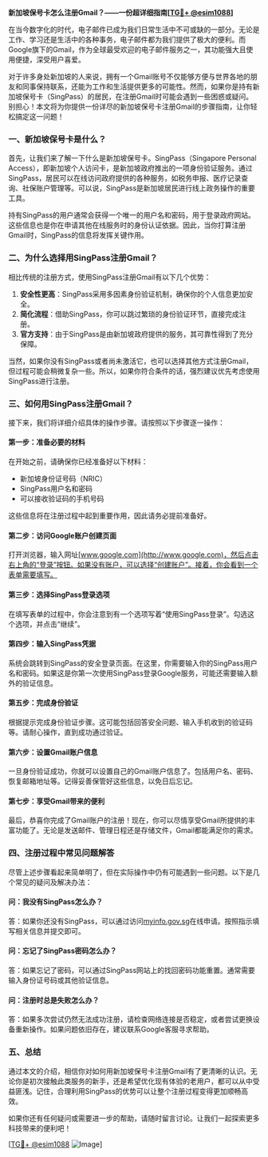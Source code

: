 **新加坡保号卡怎么注册Gmail？——一份超详细指南[[TG💪+ @esim1088](https://t.me/s/esim1088)]**

在当今数字化的时代，电子邮件已成为我们日常生活中不可或缺的一部分。无论是工作、学习还是生活中的各种事务，电子邮件都为我们提供了极大的便利。而Google旗下的Gmail，作为全球最受欢迎的电子邮件服务之一，其功能强大且使用便捷，深受用户喜爱。

对于许多身处新加坡的人来说，拥有一个Gmail账号不仅能够方便与世界各地的朋友和同事保持联系，还能为工作和生活提供更多的可能性。然而，如果你是持有新加坡保号卡（SingPass）的居民，在注册Gmail时可能会遇到一些困惑或疑问。别担心！本文将为你提供一份详尽的新加坡保号卡注册Gmail的步骤指南，让你轻松搞定这一问题！

### 一、新加坡保号卡是什么？

首先，让我们来了解一下什么是新加坡保号卡。SingPass（Singapore Personal Access），即新加坡个人访问卡，是新加坡政府推出的一项身份验证服务。通过SingPass，居民可以在线访问政府提供的各种服务，如税务申报、医疗记录查询、社保账户管理等。可以说，SingPass是新加坡居民进行线上政务操作的重要工具。

持有SingPass的用户通常会获得一个唯一的用户名和密码，用于登录政府网站。这些信息也是你在申请其他在线服务时的身份认证依据。因此，当你打算注册Gmail时，SingPass的信息将发挥关键作用。

### 二、为什么选择用SingPass注册Gmail？

相比传统的注册方式，使用SingPass注册Gmail有以下几个优势：

1. **安全性更高**：SingPass采用多因素身份验证机制，确保你的个人信息更加安全。
2. **简化流程**：借助SingPass，你可以跳过繁琐的身份验证环节，直接完成注册。
3. **官方支持**：由于SingPass是由新加坡政府提供的服务，其可靠性得到了充分保障。

当然，如果你没有SingPass或者尚未激活它，也可以选择其他方式注册Gmail，但过程可能会稍微复杂一些。所以，如果你符合条件的话，强烈建议优先考虑使用SingPass进行注册。

### 三、如何用SingPass注册Gmail？

接下来，我们将详细介绍具体的操作步骤。请按照以下步骤逐一操作：

#### 第一步：准备必要的材料

在开始之前，请确保你已经准备好以下材料：
- 新加坡身份证号码（NRIC）
- SingPass用户名和密码
- 可以接收验证码的手机号码

这些信息将在注册过程中起到重要作用，因此请务必提前准备好。

#### 第二步：访问Google账户创建页面

打开浏览器，输入网址[www.google.com](http://www.google.com)，然后点击右上角的“登录”按钮。如果没有账户，可以选择“创建账户”。接着，你会看到一个表单需要填写。

#### 第三步：选择SingPass登录选项

在填写表单的过程中，你会注意到有一个选项写着“使用SingPass登录”。勾选这个选项，并点击“继续”。

#### 第四步：输入SingPass凭据

系统会跳转到SingPass的安全登录页面。在这里，你需要输入你的SingPass用户名和密码。如果这是你第一次使用SingPass登录Google服务，可能还需要输入额外的验证信息。

#### 第五步：完成身份验证

根据提示完成身份验证步骤。这可能包括回答安全问题、输入手机收到的验证码等。请耐心操作，直到成功通过验证。

#### 第六步：设置Gmail账户信息

一旦身份验证成功，你就可以设置自己的Gmail账户信息了。包括用户名、密码、恢复邮箱地址等。记得妥善保管好这些信息，以免日后忘记。

#### 第七步：享受Gmail带来的便利

最后，恭喜你完成了Gmail账户的注册！现在，你可以尽情享受Gmail所提供的丰富功能了。无论是发送邮件、管理日程还是存储文件，Gmail都能满足你的需求。

### 四、注册过程中常见问题解答

尽管上述步骤看起来简单明了，但在实际操作中仍有可能遇到一些问题。以下是几个常见的疑问及解决办法：

#### 问：我没有SingPass怎么办？
答：如果你还没有SingPass，可以通过访问[myinfo.gov.sg](http://myinfo.gov.sg)在线申请。按照指示填写相关信息并提交即可。

#### 问：忘记了SingPass密码怎么办？
答：如果忘记了密码，可以通过SingPass网站上的找回密码功能重置。通常需要输入身份证号码或其他验证信息。

#### 问：注册时总是失败怎么办？
答：如果多次尝试仍然无法成功注册，请检查网络连接是否稳定，或者尝试更换设备重新操作。如果问题依旧存在，建议联系Google客服寻求帮助。

### 五、总结

通过本文的介绍，相信你对如何用新加坡保号卡注册Gmail有了更清晰的认识。无论你是初次接触此类服务的新手，还是希望优化现有体验的老用户，都可以从中受益匪浅。记住，合理利用SingPass的优势可以让整个注册过程变得更加顺畅高效。

如果你还有任何疑问或需要进一步的帮助，请随时留言讨论。让我们一起探索更多科技带来的便利吧！

[[TG💪+ @esim1088](https://t.me/s/esim1088) ![Image](https://i.postimg.cc/4NQfJmqS/Snipaste-2025-05-13-00-14-12.png)]
